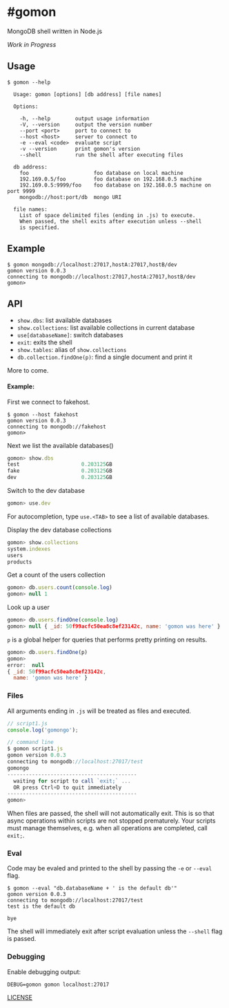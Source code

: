 #gomon
========

MongoDB shell written in Node.js


_Work in Progress_

## Usage

```
$ gomon --help

  Usage: gomon [options] [db address] [file names]

  Options:

    -h, --help        output usage information
    -V, --version     output the version number
    --port <port>     port to connect to
    --host <host>     server to connect to
    -e --eval <code>  evaluate script
    -v --version      print gomon's version
    --shell           run the shell after executing files

  db address:
    foo                     foo database on local machine
    192.169.0.5/foo         foo database on 192.168.0.5 machine
    192.169.0.5:9999/foo    foo database on 192.168.0.5 machine on port 9999
    mongodb://host:port/db  mongo URI

  file names:
    List of space delimited files (ending in .js) to execute.
    When passed, the shell exits after execution unless --shell
    is specified.
```

## Example

```
$ gomon mongodb://localhost:27017,hostA:27017,hostB/dev
gomon version 0.0.3
connecting to mongodb://localhost:27017,hostA:27017,hostB/dev
gomon>
```

## API

- `show.dbs`: list available databases
- `show.collections`: list available collections in current database
- `use[databaseName]`: switch databases
- `exit`: exits the shell
- `show.tables`: alias of `show.collections`
- `db.collection.findOne(p)`: find a single document and print it

More to come.

#### Example:

First we connect to fakehost.

```
$ gomon --host fakehost
gomon version 0.0.3
connecting to mongodb://fakehost
gomon>
```

Next we list the available databases()

```js
gomon> show.dbs
test                    0.203125GB
fake                    0.203125GB
dev                     0.203125GB
```

Switch to the dev database

```js
gomon> use.dev
```

For autocompletion, type `use.<TAB>` to see a list of available databases.

Display the dev database collections

```js
gomon> show.collections
system.indexes
users
products
```

Get a count of the users collection

```js
gomon> db.users.count(console.log)
gomon> null 1
```

Look up a user

```js
gomon> db.users.findOne(console.log)
gomon> null { _id: 50f99acfc50ea8c8ef23142c, name: 'gomon was here' }
```

`p` is a global helper for queries that performs pretty printing on results.

```js
gomon> db.users.findOne(p)
gomon>
error:  null
{ _id: 50f99acfc50ea8c8ef23142c,
  name: 'gomon was here' }
```

### Files

All arguments ending in `.js` will be treated as files and executed.

```js
// script1.js
console.log('gomongo');

// command line
$ gomon script1.js
gomon version 0.0.3
connecting to mongodb://localhost:27017/test
gomongo
------------------------------------------
  waiting for script to call `exit;` ...
  OR press Ctrl+D to quit immediately
------------------------------------------
gomon>
```

When files are passed, the shell will not automatically exit. This is so that async operations within scripts are not stopped prematurely. Your scripts must manage themselves, e.g. when all operations are completed, call `exit;`.

### Eval

Code may be evaled and printed to the shell by passing the `-e` or `--eval` flag.

```
$ gomon --eval "db.databaseName + ' is the default db'"
gomon version 0.0.3
connecting to mongodb://localhost:27017/test
test is the default db

bye
```

The shell will immediately exit after script evaluation unless the `--shell` flag is passed.

### Debugging

Enable debugging output:

```
DEBUG=gomon gomon localhost:27017
```

[LICENSE](https://github.com/aheckmann/gomon/blob/master/LICENSE)
